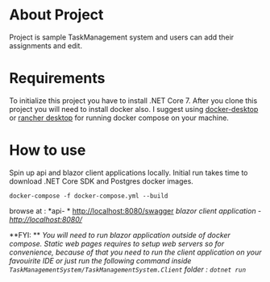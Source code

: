 # About Project

Project is sample TaskManagement system and users can add their assignments and edit.

# Requirements

To initialize this project you have to install .NET Core 7. After you clone this project you will need to install docker also. I suggest using [docker-desktop](https://www.docker.com/products/docker-desktop/) or [rancher desktop](https://docs.rancherdesktop.io/getting-started/installation/) for running docker compose on your machine.

# How to use
Spin up api and blazor client applications locally. Initial run takes time to download .NET Core SDK and Postgres docker images.

`docker-compose -f docker-compose.yml --build`

browse at : 
*api- * [http://localhost:8080/swagger](http://localhost:8080/swagger/index.html)
*blazor client application - [http://localhost:8080/](http://localhost:8080/)*

**FYI: **
*You will need to run blazor application outside of docker compose. Static web pages requires to setup web servers so for convenience, because of that you need to run the client application on your favouirite IDE or just run the following command inside `TaskManagementSystem/TaskManagementSystem.Client` folder : `dotnet run`*

